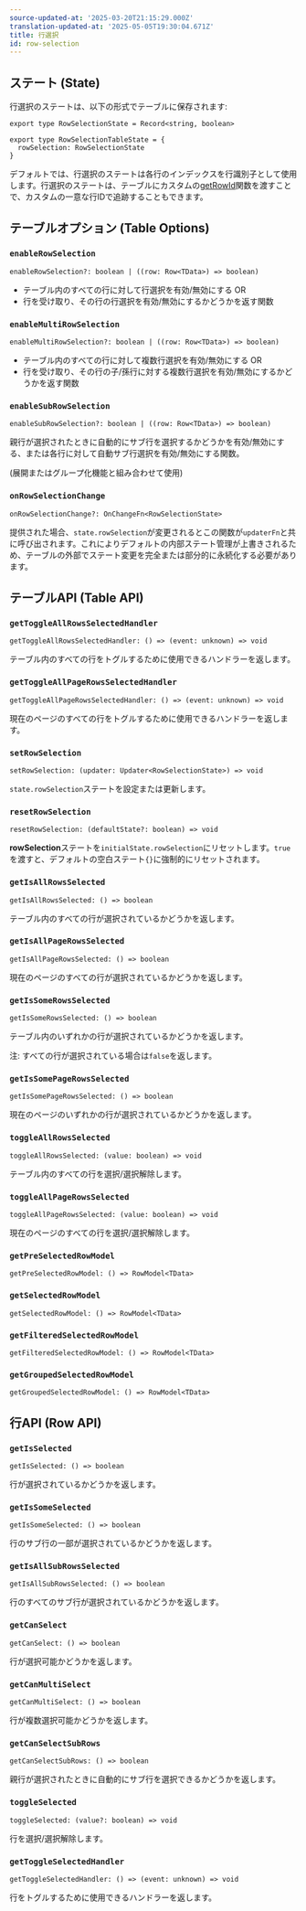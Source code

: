 ```yaml
---
source-updated-at: '2025-03-20T21:15:29.000Z'
translation-updated-at: '2025-05-05T19:30:04.671Z'
title: 行選択
id: row-selection
---
```

## ステート (State)

行選択のステートは、以下の形式でテーブルに保存されます:

```tsx
export type RowSelectionState = Record<string, boolean>

export type RowSelectionTableState = {
  rowSelection: RowSelectionState
}
```

デフォルトでは、行選択のステートは各行のインデックスを行識別子として使用します。行選択のステートは、テーブルにカスタムの[getRowId](../core/table.md#getrowid)関数を渡すことで、カスタムの一意な行IDで追跡することもできます。

## テーブルオプション (Table Options)

### `enableRowSelection`

```tsx
enableRowSelection?: boolean | ((row: Row<TData>) => boolean)
```

- テーブル内のすべての行に対して行選択を有効/無効にする OR
- 行を受け取り、その行の行選択を有効/無効にするかどうかを返す関数

### `enableMultiRowSelection`

```tsx
enableMultiRowSelection?: boolean | ((row: Row<TData>) => boolean)
```

- テーブル内のすべての行に対して複数行選択を有効/無効にする OR
- 行を受け取り、その行の子/孫行に対する複数行選択を有効/無効にするかどうかを返す関数

### `enableSubRowSelection`

```tsx
enableSubRowSelection?: boolean | ((row: Row<TData>) => boolean)
```

親行が選択されたときに自動的にサブ行を選択するかどうかを有効/無効にする、または各行に対して自動サブ行選択を有効/無効にする関数。

(展開またはグループ化機能と組み合わせて使用)

### `onRowSelectionChange`

```tsx
onRowSelectionChange?: OnChangeFn<RowSelectionState>
```

提供された場合、`state.rowSelection`が変更されるとこの関数が`updaterFn`と共に呼び出されます。これによりデフォルトの内部ステート管理が上書きされるため、テーブルの外部でステート変更を完全または部分的に永続化する必要があります。

## テーブルAPI (Table API)

### `getToggleAllRowsSelectedHandler`

```tsx
getToggleAllRowsSelectedHandler: () => (event: unknown) => void
```

テーブル内のすべての行をトグルするために使用できるハンドラーを返します。

### `getToggleAllPageRowsSelectedHandler`

```tsx
getToggleAllPageRowsSelectedHandler: () => (event: unknown) => void
```

現在のページのすべての行をトグルするために使用できるハンドラーを返します。

### `setRowSelection`

```tsx
setRowSelection: (updater: Updater<RowSelectionState>) => void
```

`state.rowSelection`ステートを設定または更新します。

### `resetRowSelection`

```tsx
resetRowSelection: (defaultState?: boolean) => void
```

**rowSelection**ステートを`initialState.rowSelection`にリセットします。`true`を渡すと、デフォルトの空白ステート`{}`に強制的にリセットされます。

### `getIsAllRowsSelected`

```tsx
getIsAllRowsSelected: () => boolean
```

テーブル内のすべての行が選択されているかどうかを返します。

### `getIsAllPageRowsSelected`

```tsx
getIsAllPageRowsSelected: () => boolean
```

現在のページのすべての行が選択されているかどうかを返します。

### `getIsSomeRowsSelected`

```tsx
getIsSomeRowsSelected: () => boolean
```

テーブル内のいずれかの行が選択されているかどうかを返します。

注: すべての行が選択されている場合は`false`を返します。

### `getIsSomePageRowsSelected`

```tsx
getIsSomePageRowsSelected: () => boolean
```

現在のページのいずれかの行が選択されているかどうかを返します。

### `toggleAllRowsSelected`

```tsx
toggleAllRowsSelected: (value: boolean) => void
```

テーブル内のすべての行を選択/選択解除します。

### `toggleAllPageRowsSelected`

```tsx
toggleAllPageRowsSelected: (value: boolean) => void
```

現在のページのすべての行を選択/選択解除します。

### `getPreSelectedRowModel`

```tsx
getPreSelectedRowModel: () => RowModel<TData>
```

### `getSelectedRowModel`

```tsx
getSelectedRowModel: () => RowModel<TData>
```

### `getFilteredSelectedRowModel`

```tsx
getFilteredSelectedRowModel: () => RowModel<TData>
```

### `getGroupedSelectedRowModel`

```tsx
getGroupedSelectedRowModel: () => RowModel<TData>
```

## 行API (Row API)

### `getIsSelected`

```tsx
getIsSelected: () => boolean
```

行が選択されているかどうかを返します。

### `getIsSomeSelected`

```tsx
getIsSomeSelected: () => boolean
```

行のサブ行の一部が選択されているかどうかを返します。

### `getIsAllSubRowsSelected`

```tsx
getIsAllSubRowsSelected: () => boolean
```

行のすべてのサブ行が選択されているかどうかを返します。

### `getCanSelect`

```tsx
getCanSelect: () => boolean
```

行が選択可能かどうかを返します。

### `getCanMultiSelect`

```tsx
getCanMultiSelect: () => boolean
```

行が複数選択可能かどうかを返します。

### `getCanSelectSubRows`

```tsx
getCanSelectSubRows: () => boolean
```

親行が選択されたときに自動的にサブ行を選択できるかどうかを返します。

### `toggleSelected`

```tsx
toggleSelected: (value?: boolean) => void
```

行を選択/選択解除します。

### `getToggleSelectedHandler`

```tsx
getToggleSelectedHandler: () => (event: unknown) => void
```

行をトグルするために使用できるハンドラーを返します。
